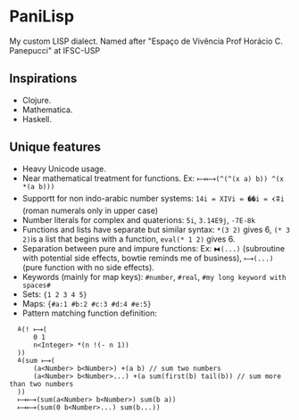 # PaniLisp
My custom LISP dialect. Named after "Espaço de Vivência Prof Horácio C. Panepucci" at IFSC-USP

## Inspirations

  * Clojure.
  * Mathematica.
  * Haskell.

## Unique features

  * Heavy Unicode usage.
  * Near mathematical treatment for functions. Ex: ```⟼⟼(^(^(x a) b)) ^(x *(a b)))```
  * Supportt for non indo-arabic number systems: ```14i = XIVi = ��i = 𒌋𒐉i``` (roman numerals only in upper case)
  * Number literals for complex and quaterions: ```5i```, ```3.14E9j```, ```-7E-8k```
  * Functions and lists have separate but similar syntax: ```*(3 2)``` gives 6, ```(* 3 2)```is a list that begins with a function, ```eval(* 1 2)``` gives 6.
  * Separation between pure and impure functions: Ex: ```⧓(...)``` (subroutine with potential side effects, bowtie reminds me of business), ```⟼(...)``` (pure function with no side effects).
  * Keywords (mainly for map keys): ```#number```, ```#real```, ```#my long keyword with spaces#```
  * Sets: ```{1 2 3 4 5}```
  * Maps: ```{#a:1 #b:2 #c:3 #d:4 #e:5}```
  * Pattern matching function definition:
  ```
    ≜(! ⟼(
        0 1
        n<Integer> *(n !(- n 1))
    ))
    ≜(sum ⟼(
        (a<Number> b<Number>) +(a b) // sum two numbers
        (a<Number> b<Number>...) +(a sum(first(b) tail(b)) // sum more than two numbers
    ))
    ⟼⟼(sum(a<Number> b<Number>) sum(b a))
    ⟼⟼(sum(0 b<Number>...) sum(b...))
  ```
